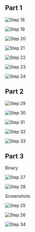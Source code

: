 ## Part 1

![Step 18](./step18.png)

![Step 19](./step19.png)

![Step 20](./step20.png)

![Step 21](./step21.png)

![Step 22](./step22.png)

![Step 23](./step23.png)

![Step 24](./step24.png)


## Part 2

![Step 29](./step29.png)

![Step 30](./step30.png)

![Step 31](./step31.png)

![Step 32](./step32.png)

![Step 33](./step33.png)

## Part 3

Binary

![Step 27](./step27.png)

![Step 28](./step28.png)


Screenshots

![Step 25](./step25.png)

![Step 26](./step26.png)

![Step 34](./step34.png)